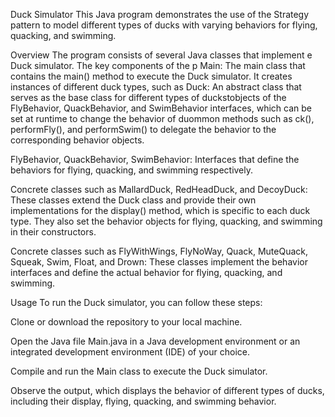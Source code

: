 Duck Simulator
This Java program demonstrates the use of the Strategy pattern to model different types of ducks with varying behaviors for flying, quacking, and swimming.

Overview
The program consists of several Java classes that implement e Duck simulator. The key components of the p
Main: The main class that contains the main() method to execute the Duck simulator. It creates instances of different duck types, such as 
Duck: An abstract class that serves as the base class for different types of duckstobjects of the FlyBehavior, QuackBehavior, and SwimBehavior interfaces, which can be set at runtime to change the behavior of duommon methods such as ck(), performFly(), and performSwim() to delegate the behavior to the corresponding behavior objects.

FlyBehavior, QuackBehavior, SwimBehavior: Interfaces that define the behaviors for flying, quacking, and swimming respectively.

Concrete classes such as MallardDuck, RedHeadDuck, and DecoyDuck: These classes extend the Duck class and provide their own implementations for the display() method, which is specific to each duck type. They also set the behavior objects for flying, quacking, and swimming in their constructors.

Concrete classes such as FlyWithWings, FlyNoWay, Quack, MuteQuack, Squeak, Swim, Float, and Drown: These classes implement the behavior interfaces and define the actual behavior for flying, quacking, and swimming.

Usage
To run the Duck simulator, you can follow these steps:

Clone or download the repository to your local machine.

Open the Java file Main.java in a Java development environment or an integrated development environment (IDE) of your choice.

Compile and run the Main class to execute the Duck simulator.

Observe the output, which displays the behavior of different types of ducks, including their display, flying, quacking, and swimming behavior.
